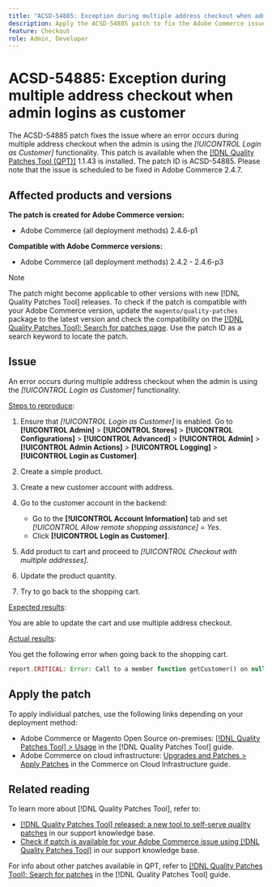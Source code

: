 ```yaml
---
title: "ACSD-54885: Exception during multiple address checkout when admin logs in as customer"
description: Apply the ACSD-54885 patch to fix the Adobe Commerce issue where an error occurs during multiple address checkout when the admin is using the *[!UICONTROL Login as Customer]* functionality.
feature: Checkout
role: Admin, Developer
---
```

# ACSD-54885: Exception during multiple address checkout when admin logins as customer

The ACSD-54885 patch fixes the issue where an error occurs during multiple address checkout when the admin is using the *[!UICONTROL Login as Customer]* functionality. This patch is available when the [[!DNL Quality Patches Tool (QPT)]](/help/announcements/adobe-commerce-announcements/magento-quality-patches-released-new-tool-to-self-serve-quality-patches.md) 1.1.43 is installed. The patch ID is ACSD-54885. Please note that the issue is scheduled to be fixed in Adobe Commerce 2.4.7.

## Affected products and versions

**The patch is created for Adobe Commerce version:**

* Adobe Commerce (all deployment methods) 2.4.6-p1

**Compatible with Adobe Commerce versions:**

* Adobe Commerce (all deployment methods) 2.4.2 - 2.4.6-p3

>[!NOTE]
>
>The patch might become applicable to other versions with new [!DNL Quality Patches Tool] releases. To check if the patch is compatible with your Adobe Commerce version, update the `magento/quality-patches` package to the latest version and check the compatibility on the [[!DNL Quality Patches Tool]: Search for patches page](https://experienceleague.adobe.com/tools/commerce-quality-patches/index.html). Use the patch ID as a search keyword to locate the patch.

## Issue

An error occurs during multiple address checkout when the admin is using the *[!UICONTROL Login as Customer]* functionality.

<u>Steps to reproduce</u>:

1. Ensure that *[!UICONTROL Login as Customer]* is enabled. Go to **[!UICONTROL Admin]** > **[!UICONTROL Stores]** > **[!UICONTROL Configurations]** > **[!UICONTROL Advanced]** > **[!UICONTROL Admin]** > **[!UICONTROL Admin Actions]** > **[!UICONTROL Logging]** > **[!UICONTROL Login as Customer]**.
1. Create a simple product.
1. Create a new customer account with address.
1. Go to the customer account in the backend:

    * Go to the **[!UICONTROL Account Information]** tab and set *[!UICONTROL Allow remote shopping assistance]* = *Yes*.
    * Click **[!UICONTROL Login as Customer]**.

1. Add product to cart and proceed to *[!UICONTROL Checkout with multiple addresses]*.
1. Update the product quantity.
1. Try to go back to the shopping cart.

<u>Expected results</u>:

You are able to update the cart and use multiple address checkout.

<u>Actual results</u>:

You get the following error when going back to the shopping cart.

```PHP
report.CRITICAL: Error: Call to a member function getCustomer() on null in magento2ee/app/code/Magento/LoginAsCustomerLogging/Observer/LogUpdateQtyObserver.php:88
```

## Apply the patch

To apply individual patches, use the following links depending on your deployment method:

* Adobe Commerce or Magento Open Source on-premises: [[!DNL Quality Patches Tool] > Usage](https://experienceleague.adobe.com/docs/commerce-operations/tools/quality-patches-tool/usage.html) in the [!DNL Quality Patches Tool] guide.
* Adobe Commerce on cloud infrastructure: [Upgrades and Patches > Apply Patches](https://experienceleague.adobe.com/docs/commerce-cloud-service/user-guide/develop/upgrade/apply-patches.html) in the Commerce on Cloud Infrastructure guide.

## Related reading

To learn more about [!DNL Quality Patches Tool], refer to:

* [[!DNL Quality Patches Tool] released: a new tool to self-serve quality patches](/help/announcements/adobe-commerce-announcements/magento-quality-patches-released-new-tool-to-self-serve-quality-patches.md) in our support knowledge base.
* [Check if patch is available for your Adobe Commerce issue using [!DNL Quality Patches Tool]](/help/support-tools/patches-available-in-qpt-tool/check-patch-for-magento-issue-with-magento-quality-patches.md) in our support knowledge base.

For info about other patches available in QPT, refer to [[!DNL Quality Patches Tool]: Search for patches](https://experienceleague.adobe.com/tools/commerce-quality-patches/index.html) in the [!DNL Quality Patches Tool] guide.
